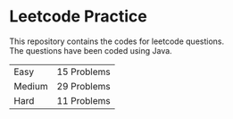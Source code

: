 # Leetcode Practice
This repository contains the codes for leetcode questions. <br>
The questions have been coded using Java. <br>
<table><tr><td>Easy</td><td>15 Problems</td></tr><tr><td>Medium</td><td>29 Problems</td></tr><tr><td>Hard</td><td>11 Problems</td></tr></table>
